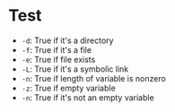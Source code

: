 # Test

* `-d`: True if it's a directory
* `-f`: True if it's a file
* `-e`: True if file exists
* `-L`: True if it's a symbolic link
* `-n`: True if length of variable is nonzero
* `-z`: True if empty variable
* `-n`: True if it's not an empty variable
